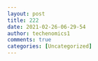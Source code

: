 ```yaml
---
layout: post
title: 222 
date: 2021-02-26-06-29-54
author: techenomics1
comments: true
categories: [Uncategorized]
---
```

